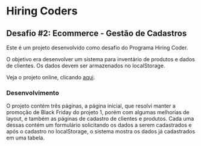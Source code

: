 # Hiring Coders
## Desafio #2: Ecommerce - Gestão de Cadastros

Este é um projeto desenvolvido como desafio do Programa Hiring Coder.

O objetivo era desenvolver um sistema para inventário de produtos e dados de clientes.
Os dados devem ser armazenados no localStorage.

Veja o projeto online, clicando [aqui](https://maria-luiza-hc-desafio2.netlify.app/).

### Desenvolvimento

O projeto contém três páginas, a página inicial, que resolvi manter a promoção de Black Friday do projeto 1, porém com algumas melhorias de layout, e também as páginas de cadastro de clientes e produtos.
Cada uma dessas contém um formulário solicitando os dados a serem cadastrados e após o cadastro no localStorage, o sistema mostra os dados já cadastrados em uma tabela.
